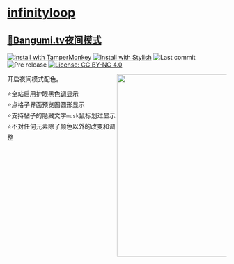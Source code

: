 # [infinityloop](http://bangumi.tv/user/infinityloop)

## [🌙Bangumi.tv夜间模式](https://github.com/bangumi/scripts/blob/master/infinityloop/bangumi-night-mode.user.js)

[![Install with TamperMonkey](https://img.shields.io/badge/Install%20with-TamperMonkey-00adad.svg)][Install with TamperMonkey]
[![Install with Stylish](https://img.shields.io/badge/Install%20with-Stylish-00adad.svg)][Install with Stylish]
![Last commit](https://img.shields.io/github/last-commit/swsoyee/Bangumi.tv-night-mode-CSS.svg)
![Pre release](https://img.shields.io/github/release-pre/swsoyee/Bangumi.tv-night-mode-CSS.svg)
[![License: CC BY-NC 4.0](https://img.shields.io/badge/License-CC%20BY--NC%204.0-lightgrey.svg)](https://creativecommons.org/licenses/by-nc/4.0/)  

<img src="https://userstyles.org/style_screenshots/139310_after.jpeg?r=1545484596" width="420" align="right" style="max-width: 50%"> 
开启夜间模式配色。  

⭐全站启用护眼黑色调显示  
⭐点格子界面预览图圆形显示  
⭐支持帖子的隐藏文字`musk`鼠标划过显示  
⭐不对任何元素除了颜色以外的改变和调整  


[Install with TamperMonkey]: https://github.com/bangumi/scripts/blob/master/infinityloop/bangumi-night-mode.user.js
[Install with Stylish]: https://userstyles.org/styles/139310/bangumi-tv
